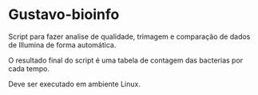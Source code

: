 # Gustavo-bioinfo

Script para fazer analise de qualidade, trimagem e comparação de dados de Illumina de forma automática.

O resultado final do script é uma tabela de contagem das bacterias por cada tempo.

Deve ser executado em ambiente Linux.
